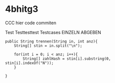 # 4bhitg3
CCC
hier code commiten

Test
Testtesttest
Testcases EINZELN ABGEBEN



	public String trennen(String in, int anz){
		String[] stin = in.split("\n");
		
		for(int i = 0; i < anz; i++){
			String[] zahlHash = stin[i].substring(0, stin[i].indexOf("N"));
		}
		
	}
